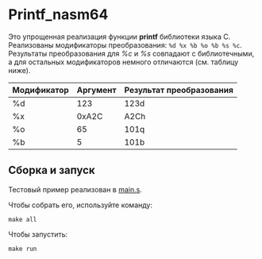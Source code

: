 # Printf_nasm64
Это упрощенная реализация функции **printf** библиотеки языка C.
Реализованы модификаторы преобразования: `%d %x %b %o %b %s %c`.
Результаты преобразования для *%c* и *%s* совпадают с библиотечными, а для остальных модификаторов немного отличаются (см. таблицу ниже).

| Модификатор | Аргумент | Результат преобразования |
|-------------|----------|--------------------------|
| %d          | 123      | 123d                     |
| %x          | 0xA2C    | A2Ch                     |
| %o          | 65       | 101q                     |
| %b          | 5        | 101b                     |

## Сборка и запуск
Тестовый пример реализован в [main.s](main.s).

Чтобы собрать его, используйте команду:
```
make all
```
Чтобы запустить:
```
make run
```
